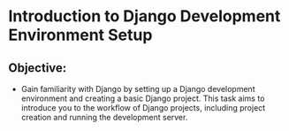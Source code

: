 # Introduction to Django Development Environment Setup
## Objective:
- Gain familiarity with Django by setting up a Django development environment and creating a basic Django project. This task aims to introduce you to the workflow of Django projects, including project creation and running the development server.
